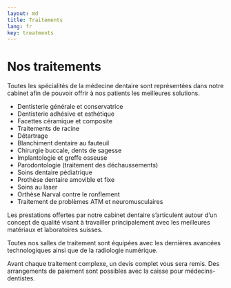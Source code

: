 ```yaml
---
layout: md
title: Traitements
lang: fr
key: treatments
---
```


# Nos traitements

Toutes les spécialités de la médecine dentaire sont représentées dans notre cabinet afin de pouvoir offrir à nos patients les meilleures solutions.

 * Dentisterie générale et conservatrice
 * Dentisterie adhésive et esthétique
 * Facettes céramique et composite
 * Traitements de racine
 * Détartrage
 * Blanchiment dentaire au fauteuil
 * Chirurgie buccale, dents de sagesse
 * Implantologie et greffe osseuse
 * Parodontologie (traitement des déchaussements)
 * Soins dentaire pédiatrique
 * Prothèse dentaire amovible et fixe
 * Soins au laser
 * Orthèse Narval contre le ronflement
 * Traitement de problèmes ATM et neuromusculaires

Les prestations offertes par notre cabinet dentaire s’articulent autour d’un concept de qualité visant à travailler principalement avec les meilleures matériaux et laboratoires suisses.

Toutes nos salles de traitement sont équipées avec les dernières avancées technologiques ainsi que de la radiologie numérique.

Avant chaque traitement complexe, un devis complet vous sera remis. Des arrangements de paiement sont possibles avec la caisse pour médecins-dentistes.
